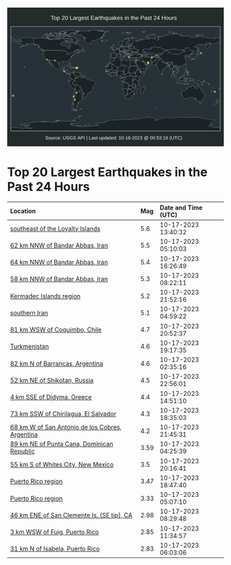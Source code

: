 ![Map](./map.png)

# Top 20 Largest Earthquakes in the Past 24 Hours

| Location | Mag | Date and Time (UTC) |
|:---|:---|:---|
| [southeast of the Loyalty Islands](https://earthquake.usgs.gov/earthquakes/eventpage/us6000lg4y) | 5.6 | 10-17-2023 13:40:32 |
| [62 km NNW of Bandar Abbas, Iran](https://earthquake.usgs.gov/earthquakes/eventpage/us6000lg2t) | 5.5 | 10-17-2023 05:10:03 |
| [64 km NNW of Bandar Abbas, Iran](https://earthquake.usgs.gov/earthquakes/eventpage/us6000lg6k) | 5.4 | 10-17-2023 16:26:49 |
| [58 km NNW of Bandar Abbas, Iran](https://earthquake.usgs.gov/earthquakes/eventpage/us6000lg3n) | 5.3 | 10-17-2023 08:22:11 |
| [Kermadec Islands region](https://earthquake.usgs.gov/earthquakes/eventpage/us6000lg8g) | 5.2 | 10-17-2023 21:52:16 |
| [southern Iran](https://earthquake.usgs.gov/earthquakes/eventpage/us6000lg2q) | 5.1 | 10-17-2023 04:59:22 |
| [81 km WSW of Coquimbo, Chile](https://earthquake.usgs.gov/earthquakes/eventpage/us6000lg7y) | 4.7 | 10-17-2023 20:52:37 |
| [Turkmenistan](https://earthquake.usgs.gov/earthquakes/eventpage/us6000lg7a) | 4.6 | 10-17-2023 19:17:35 |
| [82 km N of Barrancas, Argentina](https://earthquake.usgs.gov/earthquakes/eventpage/us6000lg23) | 4.6 | 10-17-2023 02:35:16 |
| [52 km NE of Shikotan, Russia](https://earthquake.usgs.gov/earthquakes/eventpage/us6000lg8s) | 4.5 | 10-17-2023 22:56:01 |
| [4 km SSE of Dídyma, Greece](https://earthquake.usgs.gov/earthquakes/eventpage/us6000lg68) | 4.4 | 10-17-2023 14:51:10 |
| [73 km SSW of Chirilagua, El Salvador](https://earthquake.usgs.gov/earthquakes/eventpage/us6000lg74) | 4.3 | 10-17-2023 18:35:03 |
| [68 km W of San Antonio de los Cobres, Argentina](https://earthquake.usgs.gov/earthquakes/eventpage/us6000lg8c) | 4.2 | 10-17-2023 21:45:31 |
| [89 km NE of Punta Cana, Dominican Republic](https://earthquake.usgs.gov/earthquakes/eventpage/pr2023290000) | 3.59 | 10-17-2023 04:25:39 |
| [55 km S of Whites City, New Mexico](https://earthquake.usgs.gov/earthquakes/eventpage/tx2023ujon) | 3.5 | 10-17-2023 20:16:41 |
| [Puerto Rico region](https://earthquake.usgs.gov/earthquakes/eventpage/pr2023290001) | 3.47 | 10-17-2023 18:47:40 |
| [Puerto Rico region](https://earthquake.usgs.gov/earthquakes/eventpage/pr71428893) | 3.33 | 10-17-2023 05:07:10 |
| [46 km ENE of San Clemente Is. (SE tip), CA](https://earthquake.usgs.gov/earthquakes/eventpage/ci40583304) | 2.98 | 10-17-2023 08:29:48 |
| [3 km WSW of Fuig, Puerto Rico](https://earthquake.usgs.gov/earthquakes/eventpage/pr71428983) | 2.85 | 10-17-2023 11:34:57 |
| [31 km N of Isabela, Puerto Rico](https://earthquake.usgs.gov/earthquakes/eventpage/pr71428908) | 2.83 | 10-17-2023 06:03:06 |
